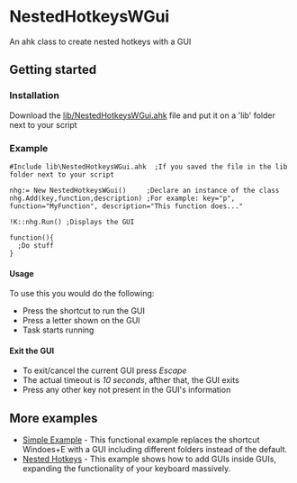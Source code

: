 # NestedHotkeysWGui
An ahk class to create nested hotkeys with a GUI

## Getting started
### Installation
Download the [lib/NestedHotkeysWGui.ahk](https://github.com/SiulSalas/NestedHotkeysWGui/tree/master/lib) file and put it on a 'lib' folder next to your script

### Example
```
#Include lib\NestedHotkeysWGui.ahk  ;If you saved the file in the lib folder next to your script

nhg:= New NestedHotkeysWGui()     ;Declare an instance of the class
nhg.Add(key,function,description) ;For example: key="p", function="MyFunction", description="This function does..."

!K::nhg.Run() ;Displays the GUI

function(){
  ;Do stuff
}
```
#### Usage
To use this you would do the following:
* Press the shortcut to run the GUI
* Press a letter shown on the GUI
* Task starts running

#### Exit the GUI
* To exit/cancel the current GUI press *Escape*
* The actual timeout is *10 seconds*, afther that, the GUI exits
* Press any other key not present in the GUI's information

## More examples
* [Simple Example](https://github.com/SiulSalas/NestedHotkeysWGui/blob/master/Simple%20Example.ahk) - This functional example replaces the shortcut Windoes+E with a GUI including different folders instead of the default.
* [Nested Hotkeys](https://github.com/SiulSalas/NestedHotkeysWGui/blob/master/Nested%20Hotkeys.ahk) - This example shows how to add GUIs inside GUIs, expanding the functionality of your keyboard massively.
